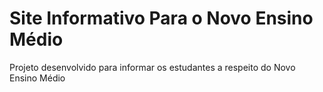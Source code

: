 <h1>Site Informativo Para o Novo Ensino Médio</h1>

<p>Projeto desenvolvido para informar os estudantes a respeito do Novo Ensino Médio</p>


